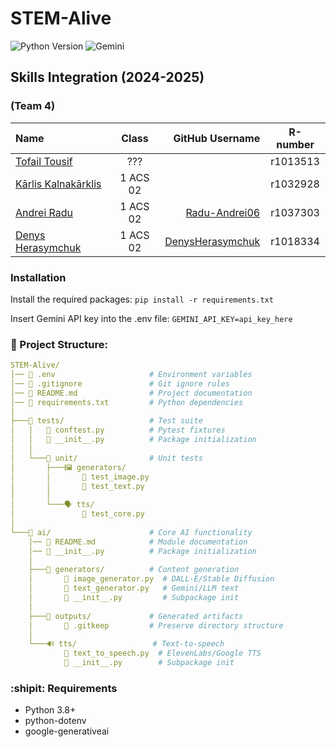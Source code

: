 # STEM-Alive
![Python Version](https://img.shields.io/badge/python-3.8+-blue.svg)
![Gemini](https://img.shields.io/badge/Gemini-1.5+-orange.svg)

## Skills Integration (2024-2025)

### (Team 4)

| Name                                                         | Class    | GitHub Username                                         |R-number  |
|:-------------------------------------------------------------|:--------:|--------------------------------------------------------:|:--------:|
| [Tofail Tousif](mailto:r1013513@student.thomasmore.be)       | ???      | []() | r1013513 |
| [Kārlis Kalnakārklis](mailto:r1032928@student.thomasmore.be) | 1 ACS 02 | []() | r1032928 |
| [Andrei Radu](mailto:r1037303@student.thomasmore.be)         | 1 ACS 02 | [Radu-Andrei06](https://github.com/Radu-Andrei06)       | r1037303 |
| [Denys Herasymchuk](mailto:r1018334@student.thomasmore.be)   | 1 ACS 02 | [DenysHerasymchuk](https://github.com/DenysHerasymchuk) | r1018334 |

### Installation
Install the required packages:
`pip install -r requirements.txt`

Insert Gemini API key into the .env file:
`GEMINI_API_KEY=api_key_here`

### 🍔 Project Structure:
``` yaml
STEM-Alive/
│── 📜 .env                     # Environment variables
│── 📜 .gitignore               # Git ignore rules
│── 📜 README.md                # Project documentation
│── 📜 requirements.txt         # Python dependencies
│
├───🧪 tests/                   # Test suite
│   │   📜 conftest.py          # Pytest fixtures
│   │   📜 __init__.py          # Package initialization
│   │
│   └───🔬 unit/                # Unit tests
│       ├───🖼️ generators/
│       │       📜 test_image.py
│       │       📜 test_text.py
│       │
│       └───🗣️ tts/
│               📜 test_core.py
│
└───🧠 ai/                      # Core AI functionality
    │── 📜 README.md            # Module documentation
    │── 📜 __init__.py          # Package initialization
    │
    ├───🎨 generators/          # Content generation
    │       📜 image_generator.py  # DALL·E/Stable Diffusion
    │       📜 text_generator.py   # Gemini/LLM text
    │       📜 __init__.py         # Subpackage init
    │
    ├───📂 outputs/             # Generated artifacts
    │       📄 .gitkeep         # Preserve directory structure
    │
    └───🔊 tts/                 # Text-to-speech
            📜 text_to_speech.py  # ElevenLabs/Google TTS
            📜 __init__.py        # Subpackage init
```

### :shipit: Requirements
- Python 3.8+
- python-dotenv
- google-generativeai
